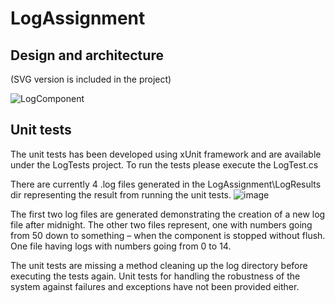 # LogAssignment

## Design and architecture 
(SVG version is included in the project)

![LogComponent](https://user-images.githubusercontent.com/64922954/228685130-3c65e826-3156-44c3-ad3d-6b8f63a5da2f.png)

## Unit tests

The unit tests has been developed using xUnit framework and are available under the LogTests project.
To run the tests please execute the LogTest.cs

There are currently 4 .log files generated in the LogAssignment\LogResults dir representing the result from running the unit tests.
![image](https://user-images.githubusercontent.com/64922954/228686218-85808b75-3f40-417e-9cb5-9860965ef196.png)

The first two log files are generated demonstrating the creation of a new log file after midnight. The other two files represent, one with numbers going from 50 down to something – when the component is stopped without flush. One file having logs with numbers going from 0 to 14.

The unit tests are missing a method cleaning up the log directory before executing the tests again. Unit tests for handling the robustness of the system against failures and exceptions have not been provided either.

